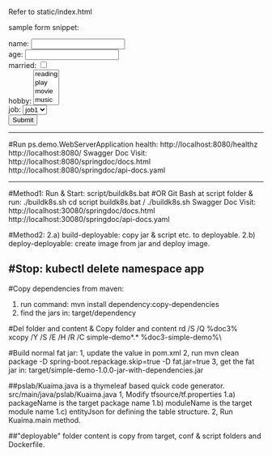 Refer to static/index.html


sample form snippet:
<form action="/api/qnpoll/YourQuestionnaireUri/result" method="post">
    name: <input type="text" name="name" /><br/>
    age: <input type="number" name="age" /><br/>
    married: <input type="checkbox" name="married" /><br/>
    hobby:
    <select name="hobby" multiple>
        <option value="reading">reading</option>
        <option value="play">play</option>
        <option value="movie">movie</option>
        <option value="music">music</option>
    </select>
    <br/>
    job:
    <select name="job">
        <option value="job1">job1</option>
        <option value="job2">job2</option>
        <option value="job3">job3</option>
    </select><br/>
    <input type="submit" name="Submit" />
</form>

---------------------------------------------------------------------------------------------
#Run ps.demo.WebServerApplication
health: http://localhost:8080/healthz
http://localhost:8080/
Swagger Doc Visit:
http://localhost:8080/springdoc/docs.html
http://localhost:8080/springdoc/api-docs.yaml

---------------------------------------------------------------------------------------------
#Method1: Run & Start: script/buildk8s.bat 
#OR Git Bash at script folder & run: ./buildk8s.sh
cd script
buildk8s.bat / ./buildk8s.sh
Swagger Doc Visit:
http://localhost:30080/springdoc/docs.html
http://localhost:30080/springdoc/api-docs.yaml

#Method2: 
2.a) build-deployable: copy jar & script etc. to deployable.
2.b) deploy-deployable: create image from jar and deploy image.

#Stop: kubectl delete namespace app
---------------------------------------------------------------------------------------------
#Copy dependencies from maven:
1) run command: mvn install dependency:copy-dependencies 
2) find the jars in: target/dependency

#Del folder and content & Copy folder and content
rd /S /Q %doc3%\
xcopy /Y /S /E /H /R /C simple-demo\*.* %doc3-simple-demo%\

#Build normal fat jar:
1, update the <mainClass> value in pom.xml
2, run mvn clean package -D spring-boot.repackage.skip=true -D fat.jar=true
3, get the fat jar in: target/simple-demo-1.0.0-jar-with-dependencies.jar

##pslab/Kuaima.java is a thymeleaf based quick code generator.
src/main/java/pslab/Kuaima.java
1, Modify tfsource/tf.properties
    1.a) packageName is the target package name
    1.b) moduleName is the target module name
    1.c) entityJson for defining the table structure.
2, Run Kuaima.main method.

##"deployable" folder content is copy from target, conf & script folders and Dockerfile.
